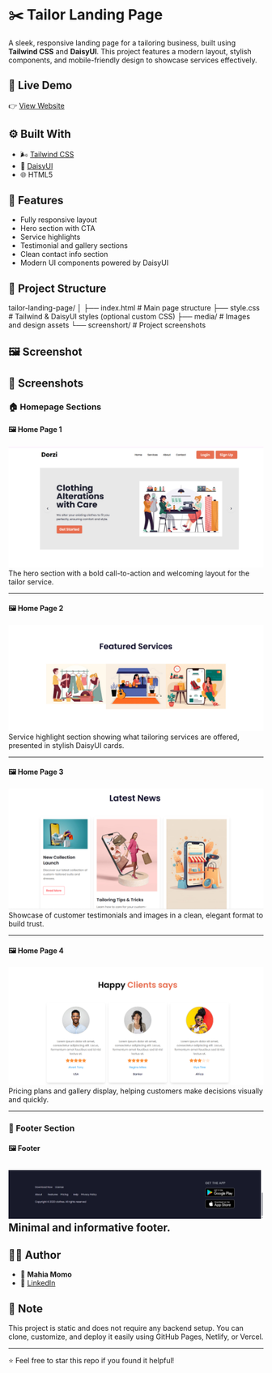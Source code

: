 # ✂️ Tailor Landing Page

A sleek, responsive landing page for a tailoring business, built using **Tailwind CSS** and **DaisyUI**. This project features a modern layout, stylish components, and mobile-friendly design to showcase services effectively.

## 🔗 Live Demo

👉 [View Website](https://mahiamomo.github.io/tailor-landing-page/)

## ⚙️ Built With

- 🌬️ [Tailwind CSS](https://tailwindcss.com/)
- 🌼 [DaisyUI](https://daisyui.com/)
- 🌐 HTML5

## 🚀 Features

- Fully responsive layout
- Hero section with CTA
- Service highlights
- Testimonial and gallery sections
- Clean contact info section
- Modern UI components powered by DaisyUI

## 📁 Project Structure

tailor-landing-page/ │ ├── index.html # Main page structure ├── style.css # Tailwind & DaisyUI styles (optional custom CSS) ├── media/ # Images and design assets └── screenshort/ # Project screenshots

## 🖼️ Screenshot

## 📸 Screenshots

### 🏠 Homepage Sections

#### 🖼️ Home Page 1
![Home Page 1](./screenshort/home_page%201.png)  
The hero section with a bold call-to-action and welcoming layout for the tailor service.

---

#### 🖼️ Home Page 2
![Home Page 2](./screenshort/home_page%202.png)  
Service highlight section showing what tailoring services are offered, presented in stylish DaisyUI cards.

---

#### 🖼️ Home Page 3
![Home Page 3](./screenshort/home_page%203.png)  
Showcase of customer testimonials and images in a clean, elegant format to build trust.

---

#### 🖼️ Home Page 4
![Home Page 4](./screenshort/home_page%204.png)  
Pricing plans and gallery display, helping customers make decisions visually and quickly.

---

### 🔻 Footer Section

#### 🖼️ Footer
![Footer](./screenshort/footer.png)  
Minimal and informative footer.
---


## 🧑‍💻 Author

- 👤 **Mahia Momo**
- 🔗 [LinkedIn](https://www.linkedin.com/in/mahiamomo12/)


## 📌 Note

This project is static and does not require any backend setup. You can clone, customize, and deploy it easily using GitHub Pages, Netlify, or Vercel.

---

⭐ Feel free to star this repo if you found it helpful!

